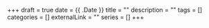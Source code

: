 +++ 
draft = true
date = {{ .Date }}
title = ""
description = ""
tags = []
categories = []
externalLink = ""
series = []
+++
